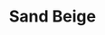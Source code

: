 ---
language: id
layout: product-item
title: Sand Beige
description: Description in &amp; Sand Beige
keyword: keyword in Sand Beige
image: /images/Sand-Beige-Sandblasted.jpg
sub-title: Panel &#58; Sandblasted
article-1: Custom size upon order<br>Thickness &#58; 1/2″ <br>Panel &#58; Sandblasted <br>Color &#58; Beige with minimal variation <br>
title-right: Sand Beige
article-right: Sand Beige
title-2: Sand Beige
article-2: Sand Beige
article-3: Sand Beige
alt-slide1: Sand Beige
alt-slide2: Sand Beige
alt-slide3: Sand Beige
slide1: /images/Sand-Beige-Sandblasted.jpg
slide2: /images/Sand-Beige-Sandblasted.jpg
slide3: /images/Sand-Beige-Sandblasted.jpg
---